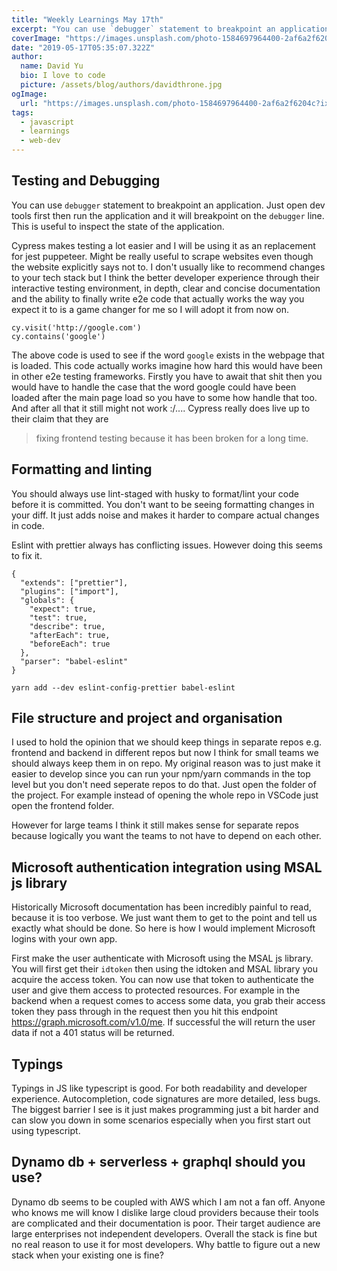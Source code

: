```yaml
---
title: "Weekly Learnings May 17th"
excerpt: "You can use `debugger` statement to breakpoint an application. Just open dev tools first then run the application and it will breakpoint on the `debugger` line. This is useful to inspect the state of the application."
coverImage: "https://images.unsplash.com/photo-1584697964400-2af6a2f6204c?ixlib=rb-1.2.1&ixid=eyJhcHBfaWQiOjEyMDd9&auto=format&fit=crop&w=634&q=60"
date: "2019-05-17T05:35:07.322Z"
author:
  name: David Yu
  bio: I love to code
  picture: /assets/blog/authors/davidthrone.jpg
ogImage:
  url: "https://images.unsplash.com/photo-1584697964400-2af6a2f6204c?ixlib=rb-1.2.1&ixid=eyJhcHBfaWQiOjEyMDd9&auto=format&fit=crop&w=634&q=60"
tags:
  - javascript
  - learnings
  - web-dev
---
```


## Testing and Debugging

You can use `debugger` statement to breakpoint an application. Just open dev tools first then run the application and it will breakpoint on the `debugger` line. This is useful to inspect the state of the application.

Cypress makes testing a lot easier and I will be using it as an replacement for jest puppeteer. Might be really useful to scrape websites even though the website explicitly says not to. I don't usually like to recommend changes to your tech stack but I think the better developer experience through their interactive testing environment, in depth, clear and concise documentation and the ability to finally write e2e code that actually works the way you expect it to is a game changer for me so I will adopt it from now on.

```js[example.js]
cy.visit('http://google.com')
cy.contains('google')
```

The above code is used to see if the word `google` exists in the webpage that is loaded. This code actually works imagine how hard this would have been in other e2e testing frameworks. Firstly you have to await that shit then you would have to handle the case that the word google could have been loaded after the main page load so you have to some how handle that too. And after all that it still might not work :/.... Cypress really does live up to their claim that they are

> fixing frontend testing because it has been broken for a long time.

## Formatting and linting

You should always use lint-staged with husky to format/lint your code before it is committed. You don't want to be seeing formatting changes in your diff. It just adds noise and makes it harder to compare actual changes in code.

Eslint with prettier always has conflicting issues. However doing this seems to fix it.

```json[.eslintrc.json]
{
  "extends": ["prettier"],
  "plugins": ["import"],
  "globals": {
    "expect": true,
    "test": true,
    "describe": true,
    "afterEach": true,
    "beforeEach": true
  },
  "parser": "babel-eslint"
}
```

`yarn add --dev eslint-config-prettier babel-eslint`

## File structure and project and organisation

I used to hold the opinion that we should keep things in separate repos e.g. frontend and backend in different repos but now I think for small teams we should always keep them in on repo. My original reason was to just make it easier to develop since you can run your npm/yarn commands in the top level but you don't need seperate repos to do that. Just open the folder of the project. For example instead of opening the whole repo in VSCode just open the frontend folder.

However for large teams I think it still makes sense for separate repos because logically you want the teams to not have to depend on each other.

## Microsoft authentication integration using MSAL js library

Historically Microsoft documentation has been incredibly painful to read, because it is too verbose. We just want them to get to the point and tell us exactly what should be done. So here is how I would implement Microsoft logins with your own app.

First make the user authenticate with Microsoft using the MSAL js library. You will first get their `idtoken` then using the idtoken and MSAL library you acquire the access token. You can now use that token to authenticate the user and give them access to protected resources. For example in the backend when a request comes to access some data, you grab their access token they pass through in the request then you hit this endpoint https://graph.microsoft.com/v1.0/me. If successful the will return the user data if not a 401 status will be returned.

## Typings

Typings in JS like typescript is good. For both readability and developer experience. Autocompletion, code signatures are more detailed, less bugs. The biggest barrier I see is it just makes programming just a bit harder and can slow you down in some scenarios especially when you first start out using typescript.

## Dynamo db + serverless + graphql should you use?

Dynamo db seems to be coupled with AWS which I am not a fan off. Anyone who knows me will know I dislike large cloud providers because their tools are complicated and their documentation is poor. Their target audience are large enterprises not independent developers. Overall the stack is fine but no real reason to use it for most developers. Why battle to figure out a new stack when your existing one is fine?
